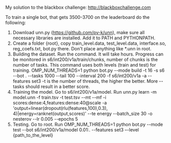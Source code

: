 My solution to the blackbox challenge: http://blackboxchallenge.com

To train a single bot, that gets 3500-3700 on the leaderboard do the following:
1.  Download unn.py (https://github.com/pv-k/unn), make sure all necessary libraries are installed. Add it to PATH and PYTHONPATH.
2.  Create a folder {root}, copy train_level.data, test_level.data, interface.so, reg_coefs.txt, bot.py there. Don't place anything like *.unn in root.
3.  Building the dataset. Run the command. It will take hours. Progress can be monitored in s6/int200/v1a/train/chunks, number of chunks is the number of tasks. This command uses both levels (train and test) for training.
OMP_NUM_THREADS=1 python bot.py --mode build -t 16 -s s6 --bot . --tasks 1000 --tail 100 --interval 200 -f s6/int200/v1a -a --features set3
-t is the number of threads, the higher the better.  More --tasks should result in a better score.
4.  Training the model. Go to s6/int200/v1a/model. Run
unn.py learn -m model.unn -f train.tsv -t test.tsv --mt --mf -i scores:dense:4,features:dense:40@scale -a 'output=linear(dropout(rlu(features,100),0.3), 4)|energy=ranknet(output,scores)' --te energy --batch_size 30 -o nesterov --lr 0.005 --epochs 5
5.  Testing. Go to root. Run
OMP_NUM_THREADS=1 python bot.py --mode test --bot s6/int200/v1a/model 0.01:. --features set3 –-level {path_to_the_level}